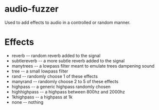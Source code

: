 audio-fuzzer
============

Used to add effects to audio in a controlled or random manner.

Effects
=======

* reverb -- random reverb added to the signal
* subtlereverb -- a more subtle reverb added to the signal
* manytrees -- a lowpass filter meant to emulate trees dampening sound
* tree -- a small lowpass filter
* rand -- randomly choose 1 of these effects
* manyrand -- randomly choose 2 to 5 of these effects
* highpass -- a generic highpass randomly chosen
* highhighpass -- a highpass between 800hz and 2000hz
* 1khighpass -- a highpass at 1k
* none -- nothing
